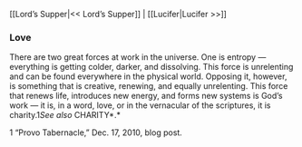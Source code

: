 [[Lord’s Supper|<< Lord’s Supper]]  |  [[Lucifer|Lucifer >>]]

### Love
There are two great forces at work in the universe. One is entropy — everything is getting colder, darker, and dissolving. This force is unrelenting and can be found everywhere in the physical world. Opposing it, however, is something that is creative, renewing, and equally unrelenting. This force that renews life, introduces new energy, and forms new systems is God’s work — it is, in a word, love, or in the vernacular of the scriptures, it is charity.1*See also* CHARITY*.*



1 “Provo Tabernacle,” Dec. 17, 2010, blog post.